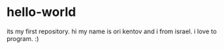 # hello-world
its my first repository.
hi my name is ori kentov and i from israel. i love to program. :)
